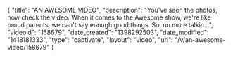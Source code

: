 {
    "title": "AN AWESOME VIDEO",
    "description": "You've seen the photos, now check the video. When it comes to the Awesome show, we're like proud parents, we can't say enough good things. So, no more talkin...",
    "videoid": "158679",
    "date_created": "1398292503",
    "date_modified": "1418181333",
    "type": "captivate",
    "layout": "video",
    "url": "\/v\/an-awesome-video\/158679"
}